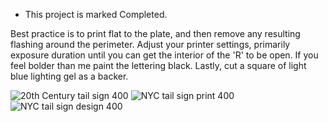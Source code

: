 * This project is marked Completed.

Best practice is to print flat to the plate, and then remove any resulting flashing around the perimeter.  Adjust your printer settings, primarily exposure duration until you can get the interior of the 'R' to be open.  If you feel bolder than me paint the lettering black.  Lastly, cut a square of light blue lighting gel as a backer.

![20th Century tail sign 400](https://github.com/user-attachments/assets/613f24bb-e1d3-4011-8b60-26982aa2eade)
![NYC tail sign print 400](https://github.com/user-attachments/assets/14c05be9-abdc-4934-89f4-d6687d4364c5)
![NYC tail sign design 400](https://github.com/user-attachments/assets/dd256c04-087d-4330-8fb9-71f90ce2db91)
